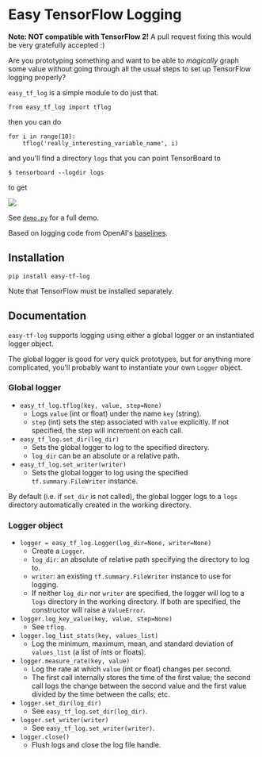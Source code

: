 # Easy TensorFlow Logging

**Note: NOT compatible with TensorFlow 2!** A pull request fixing this would be very gratefully accepted :)

Are you prototyping something and want to be able to _magically_ graph some value
without going through all the usual steps to set up TensorFlow logging properly?

`easy_tf_log` is a simple module to do just that.

```
from easy_tf_log import tflog
```

then you can do

```
for i in range(10):
    tflog('really_interesting_variable_name', i)
```

and you'll find a directory `logs` that you can point TensorBoard to

`$ tensorboard --logdir logs`

to get

![](https://github.com/mrahtz/easy-tf-log/blob/master/tensorboard_screenshot.png)

See [`demo.py`](demo.py) for a full demo.

Based on logging code from OpenAI's [baselines](https://github.com/openai/baselines).

## Installation

`pip install easy-tf-log`

Note that TensorFlow must be installed separately.

## Documentation

`easy-tf-log` supports logging using either a global logger or an instantiated logger object.

The global logger is good for very quick prototypes, but for anything more complicated,
you'll probably want to instantiate your own `Logger` object.

### Global logger

* `easy_tf_log.tflog(key, value, step=None)`
  * Logs `value` (int or float) under the name `key` (string).
  * `step` (int) sets the step associated with `value` explicitly.
    If not specified, the step will increment on each call.
* `easy_tf_log.set_dir(log_dir)`
  * Sets the global logger to log to the specified directory.
  * `log_dir` can be an absolute or a relative path.
* `easy_tf_log.set_writer(writer)`
  * Sets the global logger to log using the specified `tf.summary.FileWriter` instance.
  
By default (i.e. if `set_dir` is not called), the global logger logs to a `logs` directory
automatically created in the working directory.

### Logger object

* `logger = easy_tf_log.Logger(log_dir=None, writer=None)`
  * Create a `Logger`.
  * `log_dir`: an absolute of relative path specifying the directory to log to.
  * `writer`: an existing `tf.summary.FileWriter` instance to use for logging.
  * If neither `log_dir` nor `writer` are specified, the logger will log to a `logs` directory in the
    working directory. If both are specified, the constructor will raise a `ValueError`.
* `logger.log_key_value(key, value, step=None)`
  * See `tflog`.
* `logger.log_list_stats(key, values_list)`
  * Log the minimum, maximum, mean, and standard deviation of `values_list` (a list of ints or floats).
* `logger.measure_rate(key, value)`
  * Log the rate at which `value` (int or float) changes per second.
  * The first call internally stores the time of the first value;
    the second call logs the change between the second value and the first value divided by the
    time between the calls; etc.
* `logger.set_dir(log_dir)`
  * See `easy_tf_log.set_dir(log_dir)`.
* `logger.set_writer(writer)`
  * See `easy_tf_log.set_writer(writer)`.
* `logger.close()`
  * Flush logs and close the log file handle.
